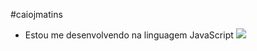 #caiojmatins
- Estou me desenvolvendo na linguagem JavaScript
![](![image](https://github.com/user-attachments/assets/3c5153ce-c2e8-4a65-8d3d-d4154ceec86f)
)
